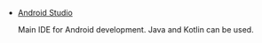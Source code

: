 * [Android Studio](https://developer.android.com/studio)

    Main IDE for Android development. Java and Kotlin can be used.